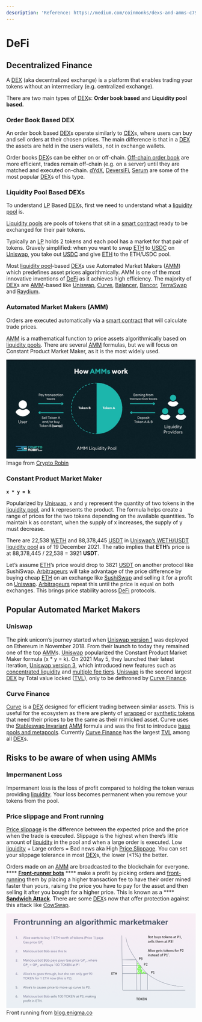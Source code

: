 ```yaml
---
description: 'Reference: https://medium.com/coinmonks/dexs-and-amms-c79bce065703'
---
```


# DeFi

## Decentralized Finance

A [DEX](https://www.coinbase.com/learn/crypto-basics/what-is-a-dex) (aka decentralized exchange) is a platform that enables trading your tokens without an intermediary (e.g. centralized exchange).

There are two main types of [DEX](https://www.coinbase.com/learn/crypto-basics/what-is-a-dex)s: **Order book based** and **Liquidity pool based.**

### Order Book Based DEX <a href="#881e" id="881e"></a>

An order book based [DEX](https://www.coinbase.com/learn/crypto-basics/what-is-a-dex)s operate similarly to [CEX](https://coinmarketcap.com/alexandria/glossary/centralized-exchange-cex%C3%BA%C5%B1)s, where users can buy and sell orders at their chosen prices. The main difference is that in a [DEX](https://www.coinbase.com/learn/crypto-basics/what-is-a-dex) the assets are held in the users wallets, not in exchange wallets.

Order books [DEX](https://www.coinbase.com/learn/crypto-basics/what-is-a-dex)s can be either on or off-chain. [Off-chain order book](https://www.argent.xyz/learn/what-are-off-chain-order-book-dexs/) are more efficient, trades remain off-chain (e.g. on a server) until they are matched and executed on-chain. [dYdX](https://dydx.exchange), [DeversiFi](https://deversifi.com), [Serum](https://www.projectserum.com) are some of the most popular [DEX](https://www.coinbase.com/learn/crypto-basics/what-is-a-dex)s of this type.

### Liquidity Pool Based DEXs <a href="#8e23" id="8e23"></a>

To understand [LP](https://www.gemini.com/cryptopedia/what-is-a-liquidity-pool-crypto-market-liquidity) Based [DEX](https://www.coinbase.com/learn/crypto-basics/what-is-a-dex)s, first we need to understand what a [liquidity pool](https://www.gemini.com/cryptopedia/what-is-a-liquidity-pool-crypto-market-liquidity) is.

[Liquidity pools](https://www.gemini.com/cryptopedia/what-is-a-liquidity-pool-crypto-market-liquidity) are pools of tokens that sit in a [smart contract](https://www.investopedia.com/terms/s/smart-contracts.asp) ready to be exchanged for their pair tokens.

Typically an [LP](https://www.gemini.com/cryptopedia/what-is-a-liquidity-pool-crypto-market-liquidity) holds 2 tokens and each pool has a market for that pair of tokens. Gravely simplified: when you want to swap [ETH](https://ethereum.org/en/eth/) to [USDC](https://coinmarketcap.com/hu/currencies/usd-coin/) on [Uniswap](https://app.uniswap.org/#/swap), you take out [USDC](https://coinmarketcap.com/hu/currencies/usd-coin/) and give [ETH](https://ethereum.org/en/eth/) to the ETH/USDC pool.

Most [liquidity pool](https://www.gemini.com/cryptopedia/what-is-a-liquidity-pool-crypto-market-liquidity)-based [DEX](https://www.coinbase.com/learn/crypto-basics/what-is-a-dex)s use Automated Market Makers ([AMM](https://medium.com/balancer-protocol/what-is-an-automated-market-maker-amm-588954fc5ff7)) which predefines asset prices algorithmically. AMM is one of the most innovative inventions of [DeFi](https://www.coindesk.com/learn/what-is-defi/) as it achieves high efficiency. The majority of [DEX](https://www.coinbase.com/learn/crypto-basics/what-is-a-dex)s are [AMM](https://medium.com/balancer-protocol/what-is-an-automated-market-maker-amm-588954fc5ff7)-based like [Uniswap](https://app.uniswap.org/#/swap), [Curve](https://curve.fi), [Balancer](https://app.balancer.fi/#/), [Bancor](https://www.bancor.network), [TerraSwap](https://app.terraswap.io) and [Raydium](https://raydium.io).

### Automated Market Makers (AMM) <a href="#0d7a" id="0d7a"></a>

Orders are executed automatically via a [smart contract](https://www.investopedia.com/terms/s/smart-contracts.asp) that will calculate trade prices.

[AMM](https://medium.com/balancer-protocol/what-is-an-automated-market-maker-amm-588954fc5ff7) is a mathematical function to price assets algorithmically based on [liquidity pools](https://www.gemini.com/cryptopedia/what-is-a-liquidity-pool-crypto-market-liquidity). There are several [AMM](https://medium.com/balancer-protocol/what-is-an-automated-market-maker-amm-588954fc5ff7) formulas, but we will focus on Constant Product Market Maker, as it is the most widely used.

![](<.gitbook/assets/imagem (6).png>)Image from [Crypto Robin](https://cryptorobin.com)

### Constant Product Market Maker <a href="#744f" id="744f"></a>

**`x * y = k`**

Popularized by [Uniswap](https://app.uniswap.org/#/swap), x and y represent the quantity of two tokens in the [liquidity pool](https://www.gemini.com/cryptopedia/what-is-a-liquidity-pool-crypto-market-liquidity), and k represents the product. The formula helps create a range of prices for the two tokens depending on the available quantities. To maintain k as constant, when the supply of x increases, the supply of y must decrease.

There are 22,538 [WETH](https://weth.io) and 88,378,445 [USDT](https://coinmarketcap.com/hu/currencies/tether/) in [Uniswap’s WETH/USDT liquidity pool](https://pools.fyi/#/returns/0x0d4a11d5eeaac28ec3f61d100daf4d40471f1852) as of 19 December 2021. The ratio implies that **ETH**’s price is at 88,378,445 / 22,538 = 3921 **USDT**.

Let’s assume [ETH](https://ethereum.org/en/eth/)’s price would drop to 3821 [USDT](https://coinmarketcap.com/hu/currencies/tether/) on another protocol like SushiSwap. [Arbitrageurs](https://www.investopedia.com/terms/a/arbitrageur.asp) will take advantage of the price difference by buying cheap [ETH](https://ethereum.org/en/eth/) on an exchange like [SushiSwap](https://app.sushi.com/swap) and selling it for a profit on [Uniswap](https://pools.fyi/#/returns/0x0d4a11d5eeaac28ec3f61d100daf4d40471f1852). [Arbitrageurs](https://www.investopedia.com/terms/a/arbitrageur.asp) repeat this until the price is equal on both exchanges. This brings price stability across [DeFi](https://www.coindesk.com/learn/what-is-defi/) protocols.

## Popular Automated Market Makers <a href="#0cc6" id="0cc6"></a>

### Uniswap <a href="#df39" id="df39"></a>

The pink unicorn’s journey started when [Uniswap version 1](https://docs.uniswap.org/protocol/V1/introduction) was deployed on Ethereum in November 2018. From their launch to today they remained one of the top [AMM](https://medium.com/balancer-protocol/what-is-an-automated-market-maker-amm-588954fc5ff7)s. [Uniswap](https://pools.fyi/#/returns/0x0d4a11d5eeaac28ec3f61d100daf4d40471f1852) popularized the Constant Product Market Maker formula (x \* y = k). On 2021 May 5, they launched their latest iteration, [Uniswap version 3](https://www.youtube.com/watch?v=Ehm-OYBmlPM), which introduced new features such as [concentrated liquidity](https://docs.uniswap.org/protocol/concepts/V3-overview/concentrated-liquidity) and [multiple fee tiers](https://help.uniswap.org/en/articles/5391541-provide-liquidity-on-uniswap-v3). [Uniswap](https://pools.fyi/#/returns/0x0d4a11d5eeaac28ec3f61d100daf4d40471f1852) is the second largest [DEX](https://cointelegraph.com/defi-101/what-are-decentralized-exchanges-and-how-do-dexs-work) by Total value locked ([TVL](https://coinmarketcap.com/alexandria/glossary/total-value-locked-tvl)), only to be dethroned by [Curve Finance](https://curve.fi).

### Curve Finance <a href="#f25b" id="f25b"></a>

[Curve](https://curve.fi) is a [DEX](https://www.coinbase.com/learn/crypto-basics/what-is-a-dex) designed for efficient trading between similar assets. This is useful for the ecosystem as there are plenty of [wrapped](https://academy.binance.com/en/articles/what-are-wrapped-tokens) or [synthetic tokens](https://docs.umaproject.org/synthetic-tokens/what-are-synthetic-assets) that need their prices to be the same as their mimicked asset. Curve uses the [Stableswap Invariant](https://curve.readthedocs.io/exchange-overview.html) [AMM](https://medium.com/balancer-protocol/what-is-an-automated-market-maker-amm-588954fc5ff7) formula and was the first to introduce [base pools and metapools](https://resources.curve.fi/faq/base-and-metapools). Currently [Curve Finance](https://curve.fi) has the largest [TVL](https://coinmarketcap.com/alexandria/glossary/total-value-locked-tvl) among all [DEX](https://www.coinbase.com/learn/crypto-basics/what-is-a-dex)s.

## Risks to be aware of when using AMMs <a href="#07db" id="07db"></a>

### Impermanent Loss <a href="#c981" id="c981"></a>

Impermanent loss is the loss of profit compared to holding the token versus providing [liquidity](https://www.investopedia.com/terms/l/liquidity.asp). Your loss becomes permanent when you remove your tokens from the pool.

### Price slippage and Front running <a href="#c9db" id="c9db"></a>

[Price slippage](https://www.angelone.in/knowledge-center/online-share-trading/slippage-trading) is the difference between the expected price and the price when the trade is executed. Slippage is the highest when there’s little amount of [liquidity](https://www.investopedia.com/terms/l/liquidity.asp) in the pool and when a large order is executed. Low [liquidity](https://www.investopedia.com/terms/l/liquidity.asp) + Large orders = Bad news aka High [Price Slippage](https://www.angelone.in/knowledge-center/online-share-trading/slippage-trading). You can set your slippage tolerance in most [DEX](https://www.coinbase.com/learn/crypto-basics/what-is-a-dex)s, the lower (<1%) the better.

Orders made on an [AMM](https://medium.com/balancer-protocol/what-is-an-automated-market-maker-amm-588954fc5ff7) are broadcasted to the blockchain for everyone. **** [**Front-runner bots**](https://www.paradigm.xyz/2020/08/ethereum-is-a-dark-forest) **** make a profit by picking orders and [front-running](https://www.youtube.com/watch?v=UZ-NNd6yjFM) them by placing a higher transaction fee to have their order mined faster than yours, raising the price you have to pay for the asset and then selling it after you bought for a higher price. This is known as a **** [**Sandwich Attack**](https://coinmarketcap.com/alexandria/article/what-are-sandwich-attacks-in-defi-and-how-can-you-avoid-them). There are some [DEX](https://www.coinbase.com/learn/crypto-basics/what-is-a-dex)s now that offer protection against this attack like [CowSwap](https://cowswap.exchange/#/swap).

![](<.gitbook/assets/imagem (2).png>)Front running from [blog.enigma.co](https://blog.enigma.co/preventing-dex-front-running-with-enigma-df3f0b5b9e78)

